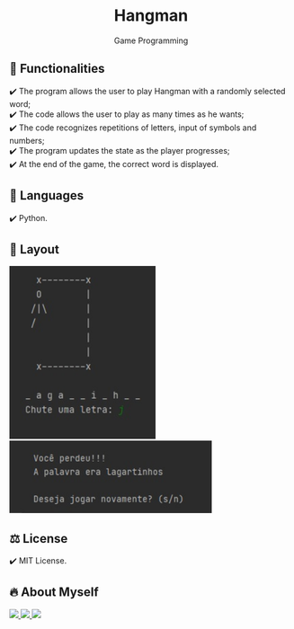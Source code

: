 <h1 align="center"> Hangman </h1>
<p align="center">Game Programming

## 🎯 Functionalities
✔️ The program allows the user to play Hangman with a randomly selected word; <br>
✔️ The code allows the user to play as many times as he wants; <br>
✔️ The code recognizes repetitions of letters, input of symbols and numbers; <br>
✔️ The program updates the state as the player progresses; <br>
✔️ At the end of the game, the correct word is displayed.

## 🚀 Languages
✔️ Python. 

## 🎨 Layout
<p align="left">
      <img src="Imagens/1.jpg" width="260"> &nbsp; &nbsp; 
      <img src="Imagens/2.jpg" width="360"> &nbsp; &nbsp; 
      
## ⚖️ License
✔️ MIT License.

## 🔥 About Myself
  <div>
  <a href = "https://mail.google.com/mail/u/1/#inbox"><img src="https://img.shields.io/badge/-Gmail-%23EA4335?style=for-the-badge&logo=gmail&logoColor=white" target="_blank">
  </a>
  <a href="https://www.linkedin.com/in/maria-eduarda-macedo-braga-4663bb208/e" target="_blank"><img src="https://img.shields.io/badge/-LinkedIn-%230077B5?style=for-the-badge&logo=linkedin&logoColor=white" target="_blank">
  </a> 
  <a href="https://www.instagram.com/_maria_2k03/?hl=pt-br" target="_blank"><img src="https://img.shields.io/badge/-Instagram-%23E4405F?style=for-the-badge&logo=instagram&logoColor=white" target="_blank">
  </a>
</div>

